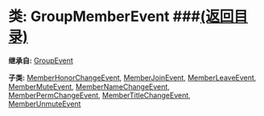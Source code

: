 # 类: GroupMemberEvent ###[(返回目录)](README.md)  
  
**继承自:** [GroupEvent](GroupEvent.md)  
  
**子类:** [MemberHonorChangeEvent](MemberHonorChangeEvent.md), [MemberJoinEvent](MemberJoinEvent.md), [MemberLeaveEvent](MemberLeaveEvent.md), [MemberMuteEvent](MemberMuteEvent.md), [MemberNameChangeEvent](MemberNameChangeEvent.md), [MemberPermChangeEvent](MemberPermChangeEvent.md), [MemberTitleChangeEvent](MemberTitleChangeEvent.md), [MemberUnmuteEvent](MemberUnmuteEvent.md)  
  


